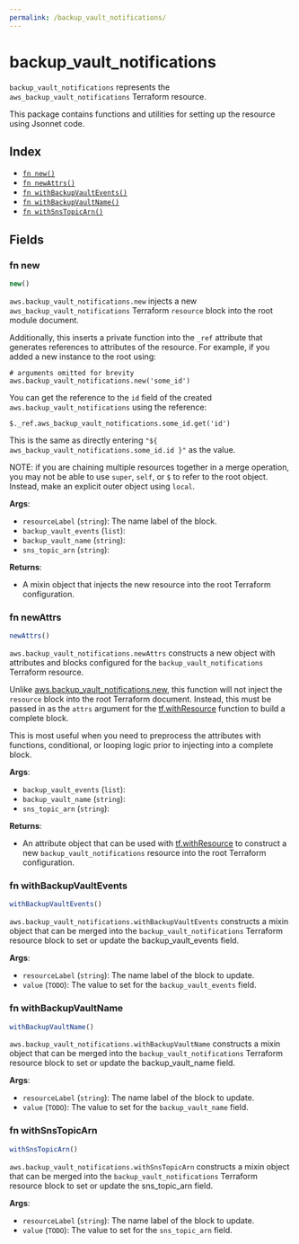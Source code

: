 ```yaml
---
permalink: /backup_vault_notifications/
---
```


# backup_vault_notifications

`backup_vault_notifications` represents the `aws_backup_vault_notifications` Terraform resource.



This package contains functions and utilities for setting up the resource using Jsonnet code.


## Index

* [`fn new()`](#fn-new)
* [`fn newAttrs()`](#fn-newattrs)
* [`fn withBackupVaultEvents()`](#fn-withbackupvaultevents)
* [`fn withBackupVaultName()`](#fn-withbackupvaultname)
* [`fn withSnsTopicArn()`](#fn-withsnstopicarn)

## Fields

### fn new

```ts
new()
```


`aws.backup_vault_notifications.new` injects a new `aws_backup_vault_notifications` Terraform `resource`
block into the root module document.

Additionally, this inserts a private function into the `_ref` attribute that generates references to attributes of the
resource. For example, if you added a new instance to the root using:

    # arguments omitted for brevity
    aws.backup_vault_notifications.new('some_id')

You can get the reference to the `id` field of the created `aws.backup_vault_notifications` using the reference:

    $._ref.aws_backup_vault_notifications.some_id.get('id')

This is the same as directly entering `"${ aws_backup_vault_notifications.some_id.id }"` as the value.

NOTE: if you are chaining multiple resources together in a merge operation, you may not be able to use `super`, `self`,
or `$` to refer to the root object. Instead, make an explicit outer object using `local`.

**Args**:
  - `resourceLabel` (`string`): The name label of the block.
  - `backup_vault_events` (`list`): 
  - `backup_vault_name` (`string`): 
  - `sns_topic_arn` (`string`): 

**Returns**:
- A mixin object that injects the new resource into the root Terraform configuration.


### fn newAttrs

```ts
newAttrs()
```


`aws.backup_vault_notifications.newAttrs` constructs a new object with attributes and blocks configured for the `backup_vault_notifications`
Terraform resource.

Unlike [aws.backup_vault_notifications.new](#fn-backupvaultnotificationsnew), this function will not inject the `resource`
block into the root Terraform document. Instead, this must be passed in as the `attrs` argument for the
[tf.withResource](https://github.com/tf-libsonnet/core/tree/main/docs#fn-withresource) function to build a complete block.

This is most useful when you need to preprocess the attributes with functions, conditional, or looping logic prior to
injecting into a complete block.

**Args**:
  - `backup_vault_events` (`list`): 
  - `backup_vault_name` (`string`): 
  - `sns_topic_arn` (`string`): 

**Returns**:
  - An attribute object that can be used with [tf.withResource](https://github.com/tf-libsonnet/core/tree/main/docs#fn-withresource) to construct a new `backup_vault_notifications` resource into the root Terraform configuration.


### fn withBackupVaultEvents

```ts
withBackupVaultEvents()
```

`aws.backup_vault_notifications.withBackupVaultEvents` constructs a mixin object that can be merged into the `backup_vault_notifications`
Terraform resource block to set or update the backup_vault_events field.



**Args**:
  - `resourceLabel` (`string`): The name label of the block to update.
  - `value` (`TODO`): The value to set for the `backup_vault_events` field.


### fn withBackupVaultName

```ts
withBackupVaultName()
```

`aws.backup_vault_notifications.withBackupVaultName` constructs a mixin object that can be merged into the `backup_vault_notifications`
Terraform resource block to set or update the backup_vault_name field.



**Args**:
  - `resourceLabel` (`string`): The name label of the block to update.
  - `value` (`TODO`): The value to set for the `backup_vault_name` field.


### fn withSnsTopicArn

```ts
withSnsTopicArn()
```

`aws.backup_vault_notifications.withSnsTopicArn` constructs a mixin object that can be merged into the `backup_vault_notifications`
Terraform resource block to set or update the sns_topic_arn field.



**Args**:
  - `resourceLabel` (`string`): The name label of the block to update.
  - `value` (`TODO`): The value to set for the `sns_topic_arn` field.
